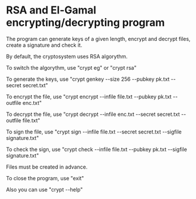 # RSA and El-Gamal encrypting/decrypting program
The program can generate keys of a given length, encrypt and decrypt files, create a signature and check it.

By default, the cryptosystem uses RSA algorythm.

To switch the algorythm, use "crypt eg" or "crypt rsa"

To generate the keys, use "crypt genkey --size 256 --pubkey pk.txt --secret secret.txt"

To encrypt the file, use "crypt encrypt --infile file.txt --pubkey pk.txt --outfile enc.txt"

To decrypt the file, use "crypt decrypt --infile enc.txt --secret secret.txt --outfile file.txt"

To sign the file, use "crypt sign --infile file.txt --secret secret.txt --sigfile signature.txt"

To check the sign, use "crypt check --infile file.txt --pubkey pk.txt --sigfile signature.txt"

Files must be created in advance.

To close the program, use "exit"

Also you can use "crypt --help"



